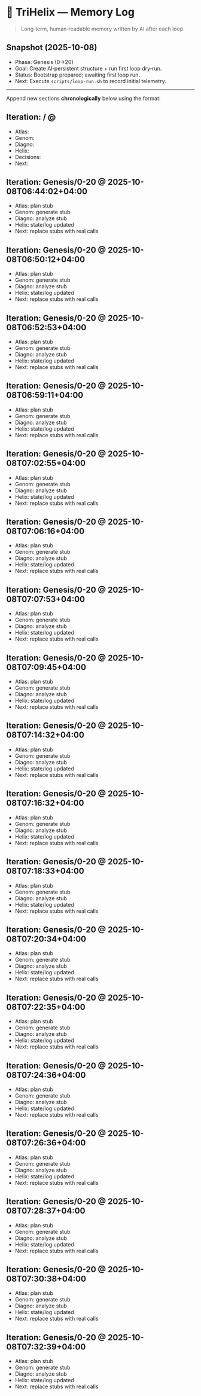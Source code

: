 # 🧠 TriHelix — Memory Log

> Long‑term, human‑readable memory written by AI after each loop.

## Snapshot (2025-10-08)
- Phase: Genesis (0→20)
- Goal: Create AI‑persistent structure + run first loop dry‑run.
- Status: Bootstrap prepared; awaiting first loop run.
- Next: Execute `scripts/loop-run.sh` to record initial telemetry.

---
Append new sections **chronologically** below using the format:

## Iteration: <phase>/<range> @ <timestamp>
- Atlas:
- Genom:
- Diagno:
- Helix:
- Decisions:
- Next:

## Iteration: Genesis/0-20 @ 2025-10-08T06:44:02+04:00
- Atlas: plan stub
- Genom: generate stub
- Diagno: analyze stub
- Helix: state/log updated
- Next: replace stubs with real calls


## Iteration: Genesis/0-20 @ 2025-10-08T06:50:12+04:00
- Atlas: plan stub
- Genom: generate stub
- Diagno: analyze stub
- Helix: state/log updated
- Next: replace stubs with real calls


## Iteration: Genesis/0-20 @ 2025-10-08T06:52:53+04:00
- Atlas: plan stub
- Genom: generate stub
- Diagno: analyze stub
- Helix: state/log updated
- Next: replace stubs with real calls


## Iteration: Genesis/0-20 @ 2025-10-08T06:59:11+04:00
- Atlas: plan stub
- Genom: generate stub
- Diagno: analyze stub
- Helix: state/log updated
- Next: replace stubs with real calls


## Iteration: Genesis/0-20 @ 2025-10-08T07:02:55+04:00
- Atlas: plan stub
- Genom: generate stub
- Diagno: analyze stub
- Helix: state/log updated
- Next: replace stubs with real calls


## Iteration: Genesis/0-20 @ 2025-10-08T07:06:16+04:00
- Atlas: plan stub
- Genom: generate stub
- Diagno: analyze stub
- Helix: state/log updated
- Next: replace stubs with real calls


## Iteration: Genesis/0-20 @ 2025-10-08T07:07:53+04:00
- Atlas: plan stub
- Genom: generate stub
- Diagno: analyze stub
- Helix: state/log updated
- Next: replace stubs with real calls


## Iteration: Genesis/0-20 @ 2025-10-08T07:09:45+04:00
- Atlas: plan stub
- Genom: generate stub
- Diagno: analyze stub
- Helix: state/log updated
- Next: replace stubs with real calls


## Iteration: Genesis/0-20 @ 2025-10-08T07:14:32+04:00
- Atlas: plan stub
- Genom: generate stub
- Diagno: analyze stub
- Helix: state/log updated
- Next: replace stubs with real calls


## Iteration: Genesis/0-20 @ 2025-10-08T07:16:32+04:00
- Atlas: plan stub
- Genom: generate stub
- Diagno: analyze stub
- Helix: state/log updated
- Next: replace stubs with real calls


## Iteration: Genesis/0-20 @ 2025-10-08T07:18:33+04:00
- Atlas: plan stub
- Genom: generate stub
- Diagno: analyze stub
- Helix: state/log updated
- Next: replace stubs with real calls


## Iteration: Genesis/0-20 @ 2025-10-08T07:20:34+04:00
- Atlas: plan stub
- Genom: generate stub
- Diagno: analyze stub
- Helix: state/log updated
- Next: replace stubs with real calls


## Iteration: Genesis/0-20 @ 2025-10-08T07:22:35+04:00
- Atlas: plan stub
- Genom: generate stub
- Diagno: analyze stub
- Helix: state/log updated
- Next: replace stubs with real calls


## Iteration: Genesis/0-20 @ 2025-10-08T07:24:36+04:00
- Atlas: plan stub
- Genom: generate stub
- Diagno: analyze stub
- Helix: state/log updated
- Next: replace stubs with real calls


## Iteration: Genesis/0-20 @ 2025-10-08T07:26:36+04:00
- Atlas: plan stub
- Genom: generate stub
- Diagno: analyze stub
- Helix: state/log updated
- Next: replace stubs with real calls


## Iteration: Genesis/0-20 @ 2025-10-08T07:28:37+04:00
- Atlas: plan stub
- Genom: generate stub
- Diagno: analyze stub
- Helix: state/log updated
- Next: replace stubs with real calls


## Iteration: Genesis/0-20 @ 2025-10-08T07:30:38+04:00
- Atlas: plan stub
- Genom: generate stub
- Diagno: analyze stub
- Helix: state/log updated
- Next: replace stubs with real calls


## Iteration: Genesis/0-20 @ 2025-10-08T07:32:39+04:00
- Atlas: plan stub
- Genom: generate stub
- Diagno: analyze stub
- Helix: state/log updated
- Next: replace stubs with real calls

